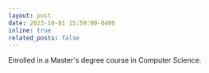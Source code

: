 ```yaml
---
layout: post
date: 2023-10-01 15:59:00-0400
inline: true
related_posts: false
---
```


Enrolled in a Master's degree course in Computer Science.
